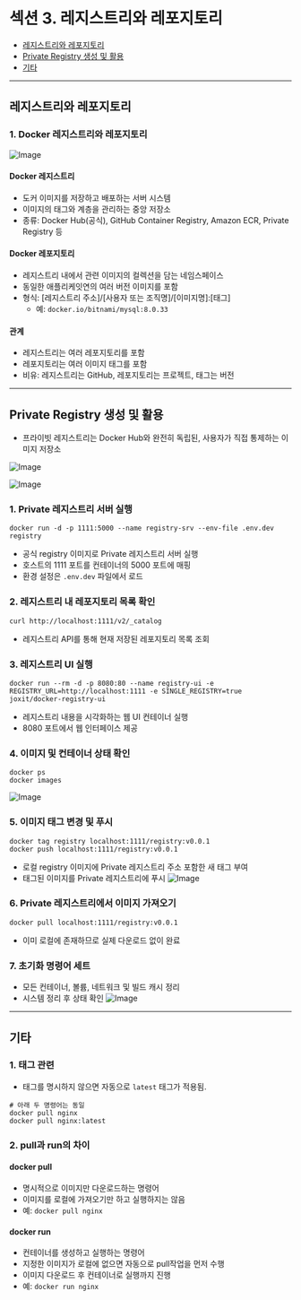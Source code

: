 # 섹션 3. 레지스트리와 레포지토리
- [레지스트리와 레포지토리](#레지스트리와-레포지토리)
- [Private Registry 생성 및 활용](#private-registry-생성-및-활용)
- [기타](#기타)

----

## 레지스트리와 레포지토리

### 1. Docker 레지스트리와 레포지토리 

![Image](https://github.com/user-attachments/assets/e6c789b8-ac9d-4dad-84fa-e757a863d926)

#### Docker 레지스트리
- 도커 이미지를 저장하고 배포하는 서버 시스템
- 이미지의 태그와 계층을 관리하는 중앙 저장소
- 종류: Docker Hub(공식), GitHub Container Registry, Amazon ECR, Private Registry 등 

#### Docker 레포지토리
- 레지스트리 내에서 관련 이미지의 컬렉션을 담는 네임스페이스
- 동일한 애플리케잇연의 여러 버전 이미지를 포함
- 형식: [레지스트리 주소]/[사용자 또는 조직명]/[이미지명]:[태그]
    - 예: `docker.io/bitnami/mysql:8.0.33`

#### 관계
- 레지스트리는 여러 레포지토리를 포함
- 레포지토리는 여러 이미지 태그를 포함
- 비유: 레지스트리는 GitHub, 레포지토리는 프로젝트, 태그는 버전

---

## Private Registry 생성 및 활용

- 프라이빗 레지스트리는 Docker Hub와 완전히 독립된, 사용자가 직접 통제하는 이미지 저장소

![Image](https://github.com/user-attachments/assets/26c93790-40d9-41d3-8eb3-d80ff960996e)

![Image](https://github.com/user-attachments/assets/c8b6e4ca-a5c4-4b29-9b0e-42aef6a2c56b)

### 1. Private 레지스트리 서버 실행
```
docker run -d -p 1111:5000 --name registry-srv --env-file .env.dev registry
```
- 공식 registry 이미지로 Private 레지스트리 서버 실행
- 호스트의 1111 포트를 컨테이너의 5000 포트에 매핑
- 환경 설정은 `.env.dev` 파일에서 로드

### 2. 레지스트리 내 레포지토리 목록 확인
```
curl http://localhost:1111/v2/_catalog
```
- 레지스트리 API를 통해 현재 저장된 레포지토리 목록 조회

### 3. 레지스트리 UI 실행
```
docker run --rm -d -p 8080:80 --name registry-ui -e REGISTRY_URL=http://localhost:1111 -e SINGLE_REGISTRY=true joxit/docker-registry-ui
```
- 레지스트리 내용을 시각화하는 웹 UI 컨테이너 실행
- 8080 포트에서 웹 인터페이스 제공

### 4. 이미지 및 컨테이너 상태 확인
```
docker ps
docker images
```
![Image](https://github.com/user-attachments/assets/648ac567-59ad-46f8-be05-31f016ed0c03)

### 5. 이미지 태그 변경 및 푸시
```
docker tag registry localhost:1111/registry:v0.0.1
docker push localhost:1111/registry:v0.0.1
```
- 로컬 registry 이미지에 Private 레지스트리 주소 포함한 새 태그 부여
- 태그된 이미지를 Private 레지스트리에 푸시
![Image](https://github.com/user-attachments/assets/146c9e54-f233-4ef0-8a0e-e4ab9b8da810)

### 6. Private 레지스트리에서 이미지 가져오기
```
docker pull localhost:1111/registry:v0.0.1
```
- 이미 로컬에 존재하므로 실제 다운로드 없이 완료

### 7. 초기화 명령어 세트
- 모든 컨테이너, 볼륨, 네트워크 및 빌드 캐시 정리
- 시스템 정리 후 상태 확인
![Image](https://github.com/user-attachments/assets/938779f9-9873-4bd9-889d-8432bbcd842a)

---

## 기타

### 1. 태그 관련
- 태그를 명시하지 않으면 자동으로 `latest` 태그가 적용됨.
```
# 아래 두 명령어는 동일
docker pull nginx
docker pull nginx:latest
```

### 2. pull과 run의 차이
#### docker pull
- 명시적으로 이미지만 다운로드하는 명령어
- 이미지를 로컬에 가져오기만 하고 실행하지는 않음
- 예: `docker pull nginx`

#### docker run
- 컨테이너를 생성하고 실행하는 명령어
- 지정한 이미지가 로컬에 없으면 자동으로 pull작업을 먼저 수행
- 이미지 다운로드 후 컨테이너로 실행까지 진행
- 예: `docker run nginx`

